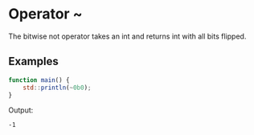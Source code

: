# Operator ~

The bitwise not operator takes an int and returns int with all bits flipped.

## Examples
```js
function main() {
	std::println(~0b0);
}
```
Output:
```
-1
```